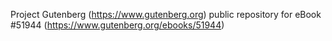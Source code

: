 Project Gutenberg (https://www.gutenberg.org) public repository for
eBook #51944 (https://www.gutenberg.org/ebooks/51944)
